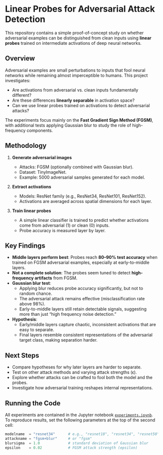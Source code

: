 # Linear Probes for Adversarial Attack Detection

This repository contains a simple proof-of-concept study on whether adversarial examples can be distinguished from clean inputs using **linear probes** trained on intermediate activations of deep neural networks.

## Overview

Adversarial examples are small perturbations to inputs that fool neural networks while remaining almost imperceptible to humans. This project investigates:

- Are activations from adversarial vs. clean inputs fundamentally different?
- Are these differences **linearly separable** in activation space?
- Can we use linear probes trained on activations to detect adversarial attacks?

The experiments focus mainly on the **Fast Gradient Sign Method (FGSM)**, with additional tests applying Gaussian blur to study the role of high-frequency components.

## Methodology

1. **Generate adversarial images**  
   - Attacks: FGSM (optionally combined with Gaussian blur).  
   - Dataset: TinyImageNet.  
   - Example: 5000 adversarial samples generated for each model.

2. **Extract activations**  
   - Models: ResNet family (e.g., ResNet34, ResNet101, ResNet152).  
   - Activations are averaged across spatial dimensions for each layer.

3. **Train linear probes**  
   - A simple linear classifier is trained to predict whether activations come from adversarial (1) or clean (0) inputs.  
   - Probe accuracy is measured layer by layer.

## Key Findings

- **Middle layers perform best**: Probes reach **80–90% test accuracy** when trained on FGSM adversarial examples, especially at early-to-middle layers.  
- **Not a complete solution**: The probes seem tuned to detect **high-frequency artifacts** from FGSM.  
- **Gaussian blur test**:  
  - Applying blur reduces probe accuracy significantly, but not to random chance.  
  - The adversarial attack remains effective (misclassification rate above 98%).  
  - Early-to-middle layers still retain detectable signals, suggesting more than just “high frequency noise detection.”  
- **Hypothesis**:  
  - Early/middle layers capture chaotic, inconsistent activations that are easy to separate.  
  - Final layers resemble consistent representations of the adversarial target class, making separation harder.

## Next Steps

- Compare hypotheses for why later layers are harder to separate.  
- Test on other attack methods and varying attack strengths (ϵ).  
- Explore whether attacks can be crafted to fool both the model and the probes.  
- Investigate how adversarial training reshapes internal representations.

## Running the Code

All experiments are contained in the Jupyter notebook [`experiments.ipynb`](./experiments.ipynb).  
To reproduce results, set the following parameters at the top of the second cell:

```python
modelname  = "resnet34"      # e.g., "resnet18", "resnet34", "resnet50", "resnet101", "resnet152"
attackname = "fgsm+blur"     # or "fgsm"
blursigma  = 1.0             # standard deviation of Gaussian blur
epsilon    = 0.02            # FGSM attack strength (epsilon)